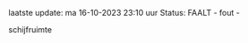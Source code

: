 laatste update: 
ma 16-10-2023 23:10   uur 
Status: FAALT - fout - 
<div class="service R">schijfruimte</div>